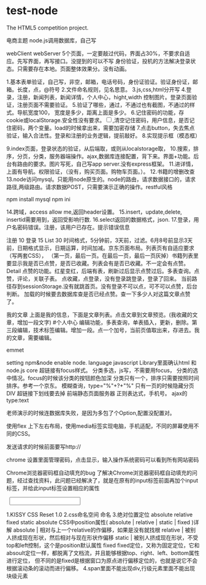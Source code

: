 # test-node
The HTML5 competition project.

电商主题
node.js调用数据库，自己写

webClient
webServer
5个页面，一定要敲过代码，界面占30%，不要求自适应。先写界面，再写接口。没提到的可以不写
身份验证，投机的方法解决登录状态。只需要存在本地。页面整体效果分。没有动画。

1.基本表单验证，自己写，非空，邮箱，电话号码，身份证验证。验证身份证，邮箱。长度，点，@符号
2.文件命名规则，见名思意。
3.js,css,html分开写
4.登录，注册，新闻列表，新闻详情，个人中心，hight,width 控制图片。登录页面验证，注册页面不需要验证。
5.验证了哪些，通过，不通过也有截图，不通过的样式。导航宽度100， 宽度是多少，距离上面是多少。
6.记住密码的功能，存cookie或localStorage.安全性没有要求。<input type=checkbox>,清空记住密码，用户信息，是否记住密码，两个变量。load的时候拿出来，需要加密存储
7.点击button，失去焦点验证，输入合法性。登录和注册的业务逻辑，提前敲好。
8.实现提示框（模态框）

9.index页面，登录状态的验证，从后端取，或则从localstorage取，
10.搜索，排序，分页，分类，服务器端操作。ajax,数据库连接配置，背下来。界面+功能。后台有路由的要求。图片写死，自己写app server.没有express框架。
11.进详情，上面有导航。权限验证，（没有，购买页面。购物车页面。）。
12.书籍的增删改查
13.node访问mysql。只能用node原生的。node的路由，请求数据接口的，请求路径,两级路由。请求数据POST，只需要演示正确的操作。restful风格

npm install mysql
npm ini

14.跨域，access allow me,返回header设置。
15.insert，update,delete,  insertid需要用到，返回受影响行数.
16.select返回的数据格式，json.
17.登录，用户名密码错误。注册，该用户已存在。提示错误信息

注册     10
登录     15
List     30 时间格式，5分钟前，3天前，过滤。6月8号前显示3天前，日期格式显示，日期运算，时间加减。京东页面布局。列表页有自适应要求（写两套CSS），
	  （第一页，最后一页。在最后一页，最后一页灰掉）书籍列表里要显示我是否已点赞，是否已收藏。列表会有是否已收藏。不一定会有点赞。
Detail      点赞的功能。红星变红，后端有表，刷新过后显示点赞过后。多表查询。点赞，评论，关联子表。
	    点收藏，点登录，没有登录跳登录，登录了回来。 当前路径存到sessionStorage.没有就跳首页。没有登录不可以点，可不可以点赞，后台判断。
            加载的时候要去数据库查是否已经点赞。查一下多少人对这篇文章点赞了。

我的文章   上面是我的信息，下面是文章列表。点击文章到文章预览。(我收藏的文章，增加一段文字)
#个人中心    编辑功能，多表查询，单表插入，更新，删除。第三段编辑，技术标签编辑。增加一段。点一个加号，当前页值取出来，存进去。我的文章，需要编辑。

emmet

setting npm&node enable node.
language javascript Library里面确认html 和 node.js core
超链接有focus样式。 分类多选，js写，不需要用focus， 分类的选中情况。focus的时候该分类的按钮颜色加深
分类只有一个，排序只需要按照时间排序。参考一个京东。
模糊查询，type="%"+?+"%"
只有一页的时候隐藏分页DIV
超链接下划线要去掉
前端静态页面服务器
正则表达式，手机号。
ajax的 type:text

老师演示的时候连数据库失败，是因为多包了个Option,配置没配置对。

使用flex 上下左右布局，使用media标签实现电脑，手机适配，不同的屏幕使用不同的CSS。

发送请求的时候前面要写http://

chrome 设置里面管理密码，点击显示，输入操作系统密码可以看到所有网站密码

Chrome浏览器密码框自动填充的bug
了解决Chrome浏览器密码框自动填充的问题，经过查找资料，此问题已经解决了，就是在原有的input标签前面再加个input标签，并给此input标签设置相应的属性
<!-- 额外增加的input -->
<input type="password" style="width:0;height:0;float:left;visibility:hidden"/>
<!-- 原先的input -->
<input type="password"/>

1.KISSY CSS Reset 1.0
2.css命名空间 命名
3.绝对位置定位 absolute
    relative fixed static absolute
    CSS中position属性( absolute | relative | static | fixed )详解
    absolute | 相对与上一个relative的作偏移，如果是没有就找根
    relative | 被别人挤成现在形状，然后相对与现在形状作偏移
    static | 被别人挤成现在形状，不受top和left控制，这个是position默认属性
    fixed fixed定位，又称为固定定位，它和absoult定位一样，都脱离了文档流，并且能够根据top、right、left、bottom属性进行定位，
          但不同的是fixed是根据窗口为原点进行偏移定位的，也就是说它不会根据滚动条的滚动而进行偏移。
4.span里面不能出现div,行级元素里面不能出现块级元素
